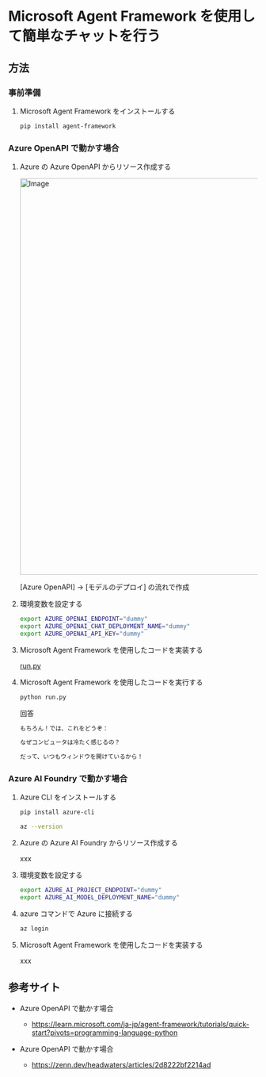 # Microsoft Agent Framework を使用して簡単なチャットを行う

## 方法

### 事前準備

1. Microsoft Agent Framework をインストールする

    ```bash
    pip install agent-framework
    ```

### Azure OpenAPI で動かす場合

1. Azure の Azure OpenAPI からリソース作成する

    <img width="800" alt="Image" src="https://github.com/user-attachments/assets/eac99545-adab-478a-a207-be193024e4a3" />

    [Azure OpenAPI] -> [モデルのデプロイ] の流れで作成

1. 環境変数を設定する

    ```bash
    export AZURE_OPENAI_ENDPOINT="dummy"
    export AZURE_OPENAI_CHAT_DEPLOYMENT_NAME="dummy"
    export AZURE_OPENAI_API_KEY="dummy"
    ```

1. Microsoft Agent Framework を使用したコードを実装する

    [run.py](run.py)

1. Microsoft Agent Framework を使用したコードを実行する

    ```bash
    python run.py
    ```

    回答

    ```bash
    もちろん！では、これをどうぞ：

    なぜコンピュータは冷たく感じるの？

    だって、いつもウィンドウを開けているから！
    ```


### Azure AI Foundry で動かす場合

1. Azure CLI をインストールする

    ```bash
    pip install azure-cli
    ```

    ```bash
    az --version
    ```

1. Azure の Azure AI Foundry からリソース作成する

    xxx

1. 環境変数を設定する

    ```bash
    export AZURE_AI_PROJECT_ENDPOINT="dummy"
    export AZURE_AI_MODEL_DEPLOYMENT_NAME="dummy"
    ```

1. azure コマンドで Azure に接続する

    ```bash
    az login
    ```

1. Microsoft Agent Framework を使用したコードを実装する

    xxx

## 参考サイト

- Azure OpenAPI で動かす場合

    - https://learn.microsoft.com/ja-jp/agent-framework/tutorials/quick-start?pivots=programming-language-python

- Azure OpenAPI で動かす場合

    - https://zenn.dev/headwaters/articles/2d8222bf2214ad
